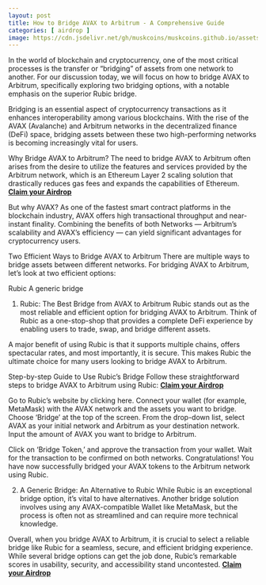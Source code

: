 ```yaml
---
layout: post
title: How to Bridge AVAX to Arbitrum - A Comprehensive Guide
categories: [ airdrop ]
image: https://cdn.jsdelivr.net/gh/muskcoins/muskcoins.github.io/assets/images/telegram-game-logo.png
---
```

In the world of blockchain and cryptocurrency, one of the most critical processes is the transfer or “bridging” of assets from one network to another. For our discussion today, we will focus on how to bridge AVAX to Arbitrum, specifically exploring two bridging options, with a notable emphasis on the superior Rubic bridge.

Bridging is an essential aspect of cryptocurrency transactions as it enhances interoperability among various blockchains. With the rise of the AVAX (Avalanche) and Arbitrum networks in the decentralized finance (DeFi) space, bridging assets between these two high-performing networks is becoming increasingly vital for users.

Why Bridge AVAX to Arbitrum?
The need to bridge AVAX to Arbitrum often arises from the desire to utilize the features and services provided by the Arbitrum network, which is an Ethereum Layer 2 scaling solution that drastically reduces gas fees and expands the capabilities of Ethereum. **[Claim your Airdrop](/302.html?target=https://eoc.page.link/85EH#78891)**

But why AVAX? As one of the fastest smart contract platforms in the blockchain industry, AVAX offers high transactional throughput and near-instant finality. Combining the benefits of both Networks — Arbitrum’s scalability and AVAX’s efficiency — can yield significant advantages for cryptocurrency users.

Two Efficient Ways to Bridge AVAX to Arbitrum
There are multiple ways to bridge assets between different networks. For bridging AVAX to Arbitrum, let’s look at two efficient options:

Rubic
A generic bridge
1. Rubic: The Best Bridge from AVAX to Arbitrum
Rubic stands out as the most reliable and efficient option for bridging AVAX to Arbitrum. Think of Rubic as a one-stop-shop that provides a complete DeFi experience by enabling users to trade, swap, and bridge different assets.

A major benefit of using Rubic is that it supports multiple chains, offers spectacular rates, and most importantly, it is secure. This makes Rubic the ultimate choice for many users looking to bridge AVAX to Arbitrum.

Step-by-step Guide to Use Rubic’s Bridge
Follow these straightforward steps to bridge AVAX to Arbitrum using Rubic: **[Claim your Airdrop](/302.html?target=https://eoc.page.link/85EH#78891)**


Go to Rubic’s website by clicking here.
Connect your wallet (for example, MetaMask) with the AVAX network and the assets you want to bridge.
Choose ‘Bridge’ at the top of the screen.
From the drop-down list, select AVAX as your initial network and Arbitrum as your destination network.
Input the amount of AVAX you want to bridge to Arbitrum.

Click on ‘Bridge Token,’ and approve the transaction from your wallet. Wait for the transaction to be confirmed on both networks.
Congratulations! You have now successfully bridged your AVAX tokens to the Arbitrum network using Rubic.

2. A Generic Bridge: An Alternative to Rubic
While Rubic is an exceptional bridge option, it’s vital to have alternatives. Another bridge solution involves using any AVAX-compatible Wallet like MetaMask, but the process is often not as streamlined and can require more technical knowledge.

Overall, when you bridge AVAX to Arbitrum, it is crucial to select a reliable bridge like Rubic for a seamless, secure, and efficient bridging experience. While several bridge options can get the job done, Rubic’s remarkable scores in usability, security, and accessibility stand uncontested. **[Claim your Airdrop](/302.html?target=https://eoc.page.link/85EH#78891)**
